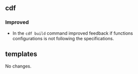 ## cdf 

### Improved

- In the `cdf build` command improved feedback if functions
configurations is not following the specifications.

## templates

No changes.